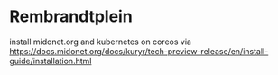 # Rembrandtplein
install midonet.org and kubernetes on coreos via https://docs.midonet.org/docs/kuryr/tech-preview-release/en/install-guide/installation.html
